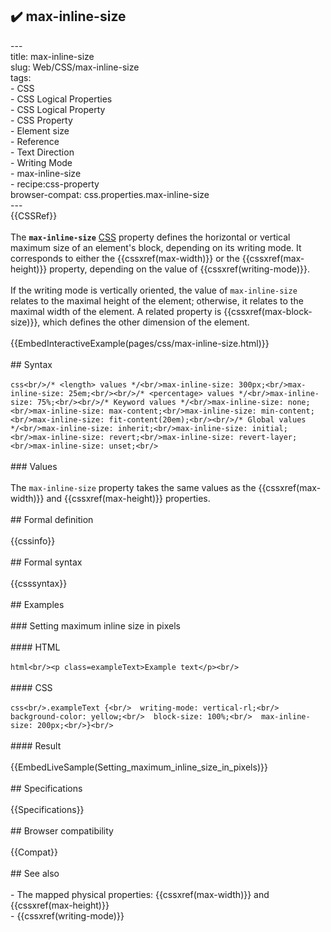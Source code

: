 ## ✔️ max-inline-size 
 ---<br/>title: max-inline-size<br/>slug: Web/CSS/max-inline-size<br/>tags:<br/>  - CSS<br/>  - CSS Logical Properties<br/>  - CSS Logical Property<br/>  - CSS Property<br/>  - Element size<br/>  - Reference<br/>  - Text Direction<br/>  - Writing Mode<br/>  - max-inline-size<br/>  - recipe:css-property<br/>browser-compat: css.properties.max-inline-size<br/>---<br/>{{CSSRef}}<br/><br/>The **`max-inline-size`** [CSS](/en-US/docs/Web/CSS) property defines the horizontal or vertical maximum size of an element's block, depending on its writing mode. It corresponds to either the {{cssxref(max-width)}} or the {{cssxref(max-height)}} property, depending on the value of {{cssxref(writing-mode)}}.<br/><br/>If the writing mode is vertically oriented, the value of `max-inline-size` relates to the maximal height of the element; otherwise, it relates to the maximal width of the element. A related property is {{cssxref(max-block-size)}}, which defines the other dimension of the element.<br/><br/>{{EmbedInteractiveExample(pages/css/max-inline-size.html)}}<br/><br/>## Syntax<br/><br/>```css<br/>/* <length> values */<br/>max-inline-size: 300px;<br/>max-inline-size: 25em;<br/><br/>/* <percentage> values */<br/>max-inline-size: 75%;<br/><br/>/* Keyword values */<br/>max-inline-size: none;<br/>max-inline-size: max-content;<br/>max-inline-size: min-content;<br/>max-inline-size: fit-content(20em);<br/><br/>/* Global values */<br/>max-inline-size: inherit;<br/>max-inline-size: initial;<br/>max-inline-size: revert;<br/>max-inline-size: revert-layer;<br/>max-inline-size: unset;<br/>```<br/><br/>### Values<br/><br/>The `max-inline-size` property takes the same values as the {{cssxref(max-width)}} and {{cssxref(max-height)}} properties.<br/><br/>## Formal definition<br/><br/>{{cssinfo}}<br/><br/>## Formal syntax<br/><br/>{{csssyntax}}<br/><br/>## Examples<br/><br/>### Setting maximum inline size in pixels<br/><br/>#### HTML<br/><br/>```html<br/><p class=exampleText>Example text</p><br/>```<br/><br/>#### CSS<br/><br/>```css<br/>.exampleText {<br/>  writing-mode: vertical-rl;<br/>  background-color: yellow;<br/>  block-size: 100%;<br/>  max-inline-size: 200px;<br/>}<br/>```<br/><br/>#### Result<br/><br/>{{EmbedLiveSample(Setting_maximum_inline_size_in_pixels)}}<br/><br/>## Specifications<br/><br/>{{Specifications}}<br/><br/>## Browser compatibility<br/><br/>{{Compat}}<br/><br/>## See also<br/><br/>- The mapped physical properties: {{cssxref(max-width)}} and {{cssxref(max-height)}}<br/>- {{cssxref(writing-mode)}}<br/>